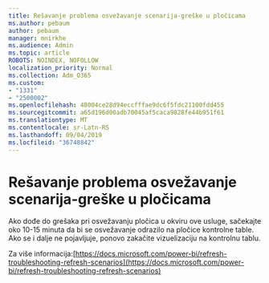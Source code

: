 ```yaml
---
title: Rešavanje problema osvežavanje scenarija-greške u pločicama
ms.author: pebaum
author: pebaum
manager: mnirkhe
ms.audience: Admin
ms.topic: article
ROBOTS: NOINDEX, NOFOLLOW
localization_priority: Normal
ms.collection: Adm_O365
ms.custom:
- "1331"
- "2500002"
ms.openlocfilehash: 48004ce28d94eccfffae9dc6f5fdc21100fdd455
ms.sourcegitcommit: a65d196d00adb70045af5caca9828fe44b951f61
ms.translationtype: MT
ms.contentlocale: sr-Latn-RS
ms.lasthandoff: 09/04/2019
ms.locfileid: "36748842"
---
```

# <a name="troubleshooting-refresh-scenarios---tile-errors"></a>Rešavanje problema osvežavanje scenarija-greške u pločicama

Ako dođe do grešaka pri osvežavanju pločica u okviru ove usluge, sačekajte oko 10-15 minuta da bi se osvežavanje odrazilo na pločice kontrolne table. Ako se i dalje ne pojavljuje, ponovo zakačite vizuelizaciju na kontrolnu tablu.

Za više informacija:[https://docs.microsoft.com/power-bi/refresh-troubleshooting-refresh-scenarios](https://docs.microsoft.com/power-bi/refresh-troubleshooting-refresh-scenarios)

